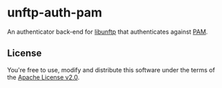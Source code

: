 # unftp-auth-pam

An authenticator back-end for [libunftp](https://github.com/bolcom/libunftp) that authenticates against 
[PAM](https://en.wikipedia.org/wiki/Pluggable_authentication_module).

## License

You're free to use, modify and distribute this software under the terms of the [Apache License v2.0](http://www.apache.org/licenses/LICENSE-2.0).
